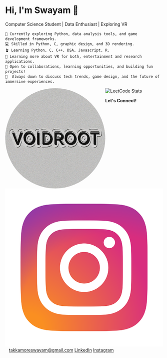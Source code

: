 # Hi, I'm Swayam 👋
Computer Science Student | Data Enthusiast |  Exploring VR

```first
🔭 Currently exploring Python, data analysis tools, and game development frameworks.
💻 Skilled in Python, C, graphic design, and 3D rendering.
🪴 Learning Python, C, C++, DSA, Javascript, R.
🌱 Learning more about VR for both, entertainment and research applications.
🤔 Open to collaborations, learning opportunities, and building fun projects!
💬  Always down to discuss tech trends, game design, and the future of immersive experiences. 
```

<img src="VoidRoot.png" width="320px" align="left" style="border-radius: 50%" draggable="false" clickable="false">

![LeetCode Stats](https://leetcard.jacoblin.cool/SwayamTakkamore?ext=heatmap&theme=wtf&font=M+PLUS+Rounded+1c&border=1&radius=20)

**Let's Connect!**
[<img src="instagram.png">](mailto:takkamoreswayam@gmail.com)
<a href="" rel="Mail"><img src="/path/to/file" alt="" /></a>
<a href="https://www.linkedin.com/in/swayam-voidroot" rel="LinkedIn"><img src="/path/to/file" alt="" /></a>
<a href="https://www.instagram.com/swayam_voidroot" rel="Instagram"><img src="/path/to/file" alt="" /></a>
[takkamoreswayam@gmail.com](mailto:takkamoreswayam@gmail.com)
[LinkedIn](https://www.linkedin.com/in/swayam-voidroot)
[Instagram](https://www.instagram.com/swayam_voidroot)
